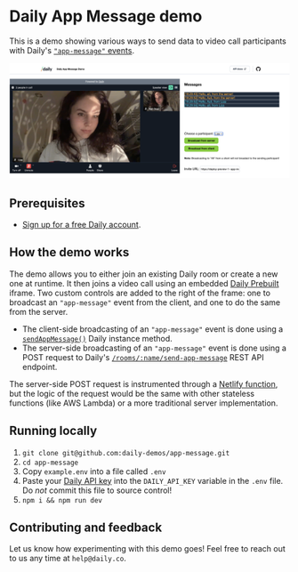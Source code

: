 # Daily App Message demo

This is a demo showing various ways to send data to video call participants with Daily's [`"app-message"` events](https://docs.daily.co/reference/daily-js/events/participant-events#app-message).

![Demo screenshot description](./screenshot.png)

## Prerequisites

- [Sign up for a free Daily account](https://dashboard.daily.co/signup).

## How the demo works

The demo allows you to either join an existing Daily room or create a new one at runtime. It then joins a video call using an embedded [Daily Prebuilt](https://www.daily.co/products/prebuilt-video-call-app/) iframe. Two custom controls are added to the right of the frame: one to broadcast an `"app-message"` event from the client, and one to do the same from the server.

- The client-side broadcasting of an `"app-message"` event is done using a [`sendAppMessage()`](https://docs.daily.co/reference/daily-js/instance-methods/send-app-message) Daily instance method.
- The server-side broadcasting of an `"app-message"` event is done using a POST request to Daily's [`/rooms/:name/send-app-message`](https://docs.daily.co/reference/rest-api/rooms/send-app-message) REST API endpoint.

The server-side POST request is instrumented through a [Netlify function](https://docs.netlify.com/functions/overview/), but the logic of the request would be the same with other stateless functions (like AWS Lambda) or a more traditional server implementation.

## Running locally

1. `git clone git@github.com:daily-demos/app-message.git`
1. `cd app-message`
1. Copy `example.env` into a file called `.env`
1. Paste your [Daily API key](https://dashboard.daily.co/developers) into the `DAILY_API_KEY` variable in the `.env` file. Do _not_ commit this file to source control!
1. `npm i && npm run dev`

## Contributing and feedback

Let us know how experimenting with this demo goes! Feel free to reach out to us any time at `help@daily.co`.
